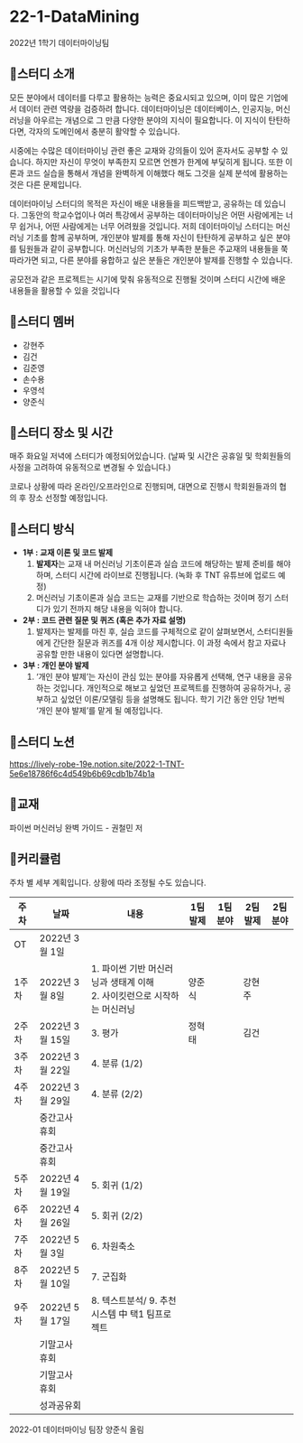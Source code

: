 # 22-1-DataMining
2022년 1학기 데이터마이닝팀

## 🔔스터디 소개
모든 분야에서 데이터를 다루고 활용하는 능력은 중요시되고 있으며, 이미 많은 기업에서 데이터 관련 역량을 검증하려 합니다. 데이터마이닝은 데이터베이스, 인공지능, 머신러닝을 아우르는 개념으로 그 만큼 다양한 분야의 지식이 필요합니다. 이 지식이 탄탄하다면, 각자의 도메인에서 충분히 활약할 수 있습니다.

시중에는 수많은 데이터마이닝 관련 좋은 교재와 강의들이 있어 혼자서도 공부할 수 있습니다. 하지만 자신이 무엇이 부족한지 모르면 언젠가 한계에 부딫히게 됩니다. 또한 이론과 코드 실습을 통해서 개념을 완벽하게 이해했다 해도 그것을 실제 분석에 활용하는 것은 다른 문제입니다.

데이터마이닝 스터디의 목적은 자신이 배운 내용들을 피드백받고, 공유하는 데 있습니다. 그동안의 학교수업이나 여러 특강에서 공부하는 데이터마이닝은 어떤 사람에게는 너무 쉽거나, 어떤 사람에게는 너무 어려웠을 것입니다. 저희 데이터마이닝 스터디는 머신러닝 기초를 함께 공부하며, 개인분야 발제를 통해 자신이 탄탄하게 공부하고 싶은 분야를 팀원들과 같이 공부합니다. 머신러닝의 기초가 부족한 분들은 주교재의 내용들을 쭉 따라가면 되고, 다른 분야를 융합하고 싶은 분들은 개인분야 발제를 진행할 수 있습니다.

공모전과 같은 프로젝트는 시기에 맞춰 유동적으로 진행될 것이며 스터디 시간에 배운 내용들을 활용할 수 있을 것입니다


## 🔔스터디 멤버
* 강현주
* 김건
* 김준영
* 손수용
* 우영석
* 양준식


## 🔔스터디 장소 및 시간
매주 화요일 저녁에 스터디가 예정되어있습니다. (날짜 및 시간은 공휴일 및 학회원들의 사정을 고려하여 유동적으로 변경될 수 있습니다.)

코로나 상황에 따라 온라인/오프라인으로 진행되며, 대면으로 진행시 학회원들과의 협의 후 장소 선정할 예정입니다.


## 🔔스터디 방식
- **1부 : 교재 이론 및 코드 발제**
    1. **발제자**는 교재 내 머신러닝 기초이론과 실습 코드에 해당하는 발제 준비를 해야 하며, 스터디 시간에 라이브로 진행됩니다. (녹화 후 TNT 유튜브에 업로드 예정)
    2. 머신러닝 기초이론과 실습 코드는 교재를 기반으로 학습하는 것이며 정기 스터디가 있기 전까지 해당 내용을 익혀야 합니다. 
- **2부 : 코드 관련 질문 및 퀴즈 (혹은 추가 자료 설명)**
    1. 발제자는 발제를 마친 후, 실습 코드를 구체적으로 같이 살펴보면서, 스터디원들에게 간단한 질문과 퀴즈를 4개 이상 제시합니다. 이 과정 속에서 참고 자료나 공유할 만한 내용이 있다면 설명합니다.
- **3부 : 개인 분야 발제**
    1. ‘개인 분야 발제’는 자신이 관심 있는 분야를 자유롭게 선택해, 연구 내용을 공유하는 것입니다. 개인적으로 해보고 싶었던 프로젝트를 진행하여 공유하거나, 공부하고 싶었던 이론/모델링 등을 설명해도 됩니다. 학기 기간 동안 인당 1번씩 ‘개인 분야 발제’를 맡게 될 예정입니다.


## 🔔스터디 노션
https://lively-robe-19e.notion.site/2022-1-TNT-5e6e18786f6c4d549b6b69cdb1b74b1a


## 🔔교재
파이썬 머신러닝 완벽 가이드 - 권철민 저


## 🔔커리큘럼
주차 별 세부 계획입니다. 상황에 따라 조정될 수도 있습니다.  

|주차|날짜|내용|1팀 발제|1팀 분야|2팀 발제|2팀 분야|
|---|---|---|---|---|---|---|
|OT|2022년 3월 1일| | | | |
|1주차|2022년 3월 8일|1. 파이썬 기반 머신러닝과 생태계 이해<br/>2. 사이킷런으로 시작하는 머신러닝|양준식| |강현주| |
|2주차|2022년 3월 15일|3. 평가|정혁태| |김건| |
|3주차|2022년 3월 22일|4. 분류 (1/2)| | | | |
|4주차|2022년 3월 29일|4. 분류 (2/2)| | | | |
| |중간고사 휴회| | | | | |
| |중간고사 휴회| | | | | |
|5주차|2022년 4월 19일|5. 회귀 (1/2)| | | | |
|6주차|2022년 4월 26일|5. 회귀 (2/2)| | | | |
|7주차|2022년 5월 3일|6. 차원축소| | | | |
|8주차|2022년 5월 10일|7. 군집화| | | | |
|9주차|2022년 5월 17일|8. 텍스트분석/ 9. 추천 시스템 中 택1 팀프로젝트| | | | |
| |기말고사 휴회| | | | | |
| |기말고사 휴회| | | | | |
| |성과공유회| | | | | |


2022-01 데이터마이닝 팀장 양준식 올림
